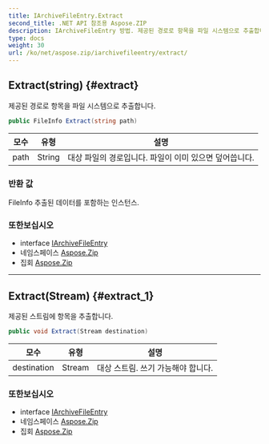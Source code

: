 ```yaml
---
title: IArchiveFileEntry.Extract
second_title: .NET API 참조용 Aspose.ZIP
description: IArchiveFileEntry 방법. 제공된 경로로 항목을 파일 시스템으로 추출합니다.
type: docs
weight: 30
url: /ko/net/aspose.zip/iarchivefileentry/extract/
---
```

## Extract(string) {#extract}

제공된 경로로 항목을 파일 시스템으로 추출합니다.

```csharp
public FileInfo Extract(string path)
```

| 모수 | 유형 | 설명 |
| --- | --- | --- |
| path | String | 대상 파일의 경로입니다. 파일이 이미 있으면 덮어씁니다. |

### 반환 값

FileInfo 추출된 데이터를 포함하는 인스턴스.

### 또한보십시오

* interface [IArchiveFileEntry](../)
* 네임스페이스 [Aspose.Zip](../../iarchivefileentry/)
* 집회 [Aspose.Zip](../../../)

---

## Extract(Stream) {#extract_1}

제공된 스트림에 항목을 추출합니다.

```csharp
public void Extract(Stream destination)
```

| 모수 | 유형 | 설명 |
| --- | --- | --- |
| destination | Stream | 대상 스트림. 쓰기 가능해야 합니다. |

### 또한보십시오

* interface [IArchiveFileEntry](../)
* 네임스페이스 [Aspose.Zip](../../iarchivefileentry/)
* 집회 [Aspose.Zip](../../../)


